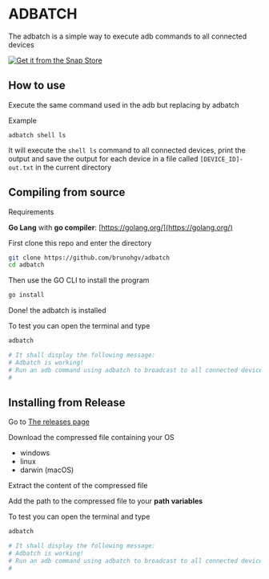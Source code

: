 # ADBATCH

The adbatch is a simple way to execute adb commands to all connected devices

[![Get it from the Snap Store](https://snapcraft.io/static/images/badges/en/snap-store-black.svg)](https://snapcraft.io/adbatch)

## How to use

Execute the same command used in the adb but replacing by adbatch

Example
```
adbatch shell ls
```

It will execute the `shell ls` command to all connected devices, print the output and save the output for each device in a file called `[DEVICE_ID]-out.txt` in the current directory

## Compiling from source

Requirements

**Go Lang** with **go compiler**: [https://golang.org/](https://golang.org/)

First clone this repo and enter the directory

```bash
git clone https://github.com/brunohgv/adbatch
cd adbatch
```
Then use the GO CLI to install the program

```bash
go install
```

Done! the adbatch is installed

To test you can open the terminal and type
```bash
adbatch

# It shall display the following message:
# Adbatch is working!
# Run an adb command using adbatch to broadcast to all connected devices.
#
```

## Installing from Release

Go to [The releases page](https://github.com/brunohgv/adbatch/releases)

Download the compressed file containing your OS
* windows
* linux
* darwin (macOS)

Extract the content of the compressed file

Add the path to the compressed file to your **path variables**

To test you can open the terminal and type
```bash
adbatch

# It shall display the following message:
# Adbatch is working!
# Run an adb command using adbatch to broadcast to all connected devices.
#
```
